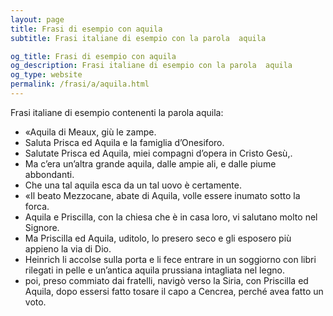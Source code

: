 ```yaml
---
layout: page
title: Frasi di esempio con aquila 
subtitle: Frasi italiane di esempio con la parola  aquila

og_title: Frasi di esempio con aquila 
og_description: Frasi italiane di esempio con la parola  aquila
og_type: website
permalink: /frasi/a/aquila.html
---
```


Frasi italiane di esempio contenenti la parola aquila:


- «Aquila di Meaux, giù le zampe.
- Saluta Prisca ed Aquila e la famiglia d’Onesiforo.
- Salutate Prisca ed Aquila, miei compagni d’opera in Cristo Gesù,.
- Ma c’era un’altra grande aquila, dalle ampie ali, e dalle piume abbondanti.
- Che una tal aquila esca da un tal uovo è certamente.
- «Il beato Mezzocane, abate di Aquila, volle essere inumato sotto la forca.
- Aquila e Priscilla, con la chiesa che è in casa loro, vi salutano molto nel Signore.
- Ma Priscilla ed Aquila, uditolo, lo presero seco e gli esposero più appieno la via di Dio.
- Heinrich li accolse sulla porta e li fece entrare in un soggiorno con libri rilegati in pelle e un’antica aquila prussiana intagliata nel legno.
- poi, preso commiato dai fratelli, navigò verso la Siria, con Priscilla ed Aquila, dopo essersi fatto tosare il capo a Cencrea, perché avea fatto un voto.
